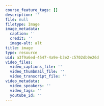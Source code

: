 ```yaml
---
course_feature_tags: []
description: ''
file: null
filetype: Image
image_metadata:
  caption: ''
  credit: ''
  image-alt: alt
title: image
type: resource
uid: a3f9a6ed-4547-4a9e-b3e2-c5702db0e26d
video_files:
  video_captions_file: ''
  video_thumbnail_file: ''
  video_transcript_file: ''
video_metadata:
  video_speakers: ''
  video_tags: ''
  youtube_id: ''
---
```

